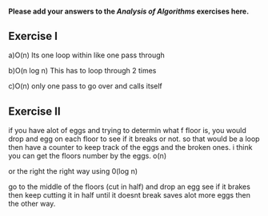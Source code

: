#### Please add your answers to the ***Analysis of  Algorithms*** exercises here.

## Exercise I

a)O(n) Its one loop within like one pass through


b)O(n log n) This has to loop through 2 times 


c)O(n) only one pass to go over and calls itself

## Exercise II

if you have alot of eggs and trying to determin what f floor is, you would drop and egg on each floor to see if it breaks or not. so that would be a loop then have a counter to keep track of the eggs and the broken ones. i think you can get the floors number by the eggs. o(n)

or the right the right way using 0(log n)

go to the middle of the floors (cut in half) and drop an egg see if it brakes then keep cutting it in half until it doesnt break saves alot more eggs then the other way.
